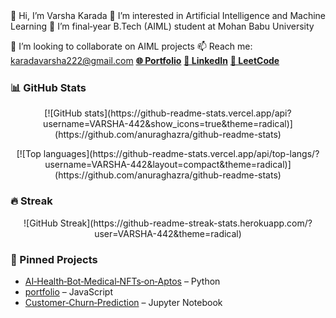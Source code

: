 


  <div align="left">
 👋 Hi, I’m Varsha Karada
 👀 I’m interested in Artificial Intelligence and Machine Learning
 🌱 I’m final‑year B.Tech (AIML) student at Mohan Babu University</p>
 💞️ I’m looking to collaborate on AIML projects
 📫 Reach me: <a href="mailto:karadavarsha222@gmail.com">karadavarsha222@gmail.com</a>
 <a href="https://portfolio-mgvm.vercel.app/"><strong>🌐 Portfolio</strong></a>
 <a href="https://www.linkedin.com/in/varsha-karada"><strong>👤 LinkedIn</strong></a>
 <a href="https://leetcode.com/u/KPavani9/"><strong>🎯 LeetCode</strong></a>    
 </div>
  



### 📊 GitHub Stats 
<p align="center">
[![GitHub stats](https://github-readme-stats.vercel.app/api?username=VARSHA-442&show_icons=true&theme=radical)](https://github.com/anuraghazra/github-readme-stats)  
</p>

<p align="center">
[![Top languages](https://github-readme-stats.vercel.app/api/top-langs/?username=VARSHA-442&layout=compact&theme=radical)](https://github.com/anuraghazra/github-readme-stats) 
</p>


### 🔥 Streak  
<p align="center">
![GitHub Streak](https://github-readme-streak-stats.herokuapp.com/?user=VARSHA-442&theme=radical)   
</p>



### 📌 Pinned Projects
- [AI‑Health‑Bot‑Medical‑NFTs‑on‑Aptos](https://github.com/Venu-16/AI-Health-Bot-Medical-NFTs-on-Aptos) – Python
- [portfolio](https://github.com/VARSHA-442/portfolio) – JavaScript
- [Customer‑Churn‑Prediction](https://github.com/VARSHA-442/Churn) – Jupyter Notebook




